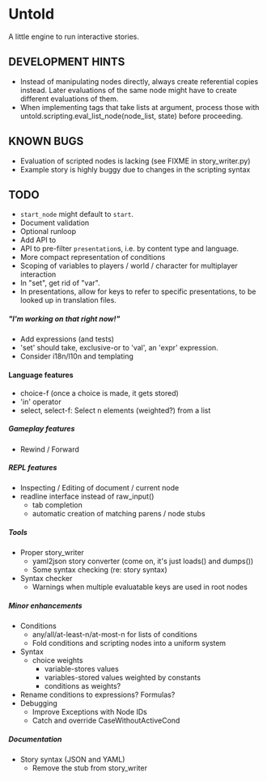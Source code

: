 Untold
======

A little engine to run interactive stories. 


DEVELOPMENT HINTS
-----------------

* Instead of manipulating nodes directly, always create referential copies
  instead. Later evaluations of the same node might have to create different
  evaluations of them.
* When implementing tags that take lists at argument, process those with
  untold.scripting.eval_list_node(node_list, state) before proceeding.


KNOWN BUGS
----------

* Evaluation of scripted nodes is lacking (see FIXME in story_writer.py)
* Example story is highly buggy due to changes in the scripting syntax


TODO
----

* `start_node` might default to `start`.
* Document validation
* Optional runloop
* Add API to
* API to pre-filter `presentation`s, i.e. by content type and language.
* More compact representation of conditions
* Scoping of variables to players / world / character for multiplayer interaction
* In "set", get rid of "var".
* In presentations, allow for keys to refer to specific presentations, to be looked up in translation files.

##### "I'm working on that right now!"
* Add expressions (and tests)
* 'set' should take, exclusive-or to 'val', an 'expr' expression.
* Consider i18n/l10n and templating

#### Language features
* choice-f (once a choice is made, it gets stored)
* 'in' operator
* select, select-f: Select n elements (weighted?) from a list

##### Gameplay features
* Rewind / Forward

##### REPL features
* Inspecting / Editing of document / current node
* readline interface instead of raw_input()
  * tab completion
  * automatic creation of matching parens / node stubs

##### Tools
* Proper story_writer
  * yaml2json story converter (come on, it's just loads() and dumps())
  * Some syntax checking (re: story syntax)
* Syntax checker
  * Warnings when multiple evaluatable keys are used in root nodes

##### Minor enhancements
* Conditions
  * any/all/at-least-n/at-most-n for lists of conditions
  * Fold conditions and scripting nodes into a uniform system
* Syntax
  * choice weights
    * variable-stores values
    * variables-stored values weighted by constants
    * conditions as weights?
* Rename conditions to expressions? Formulas?
* Debugging
  * Improve Exceptions with Node IDs
  * Catch and override CaseWithoutActiveCond

##### Documentation
* Story syntax (JSON and YAML)
  * Remove the stub from story_writer
